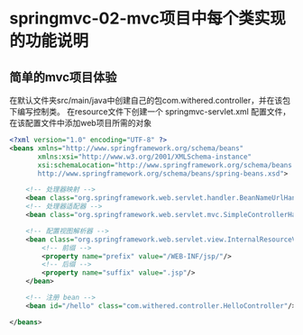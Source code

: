 # springmvc-02-mvc项目中每个类实现的功能说明

## 简单的mvc项目体验
在默认文件夹src/main/java中创建自己的包com.withered.controller，并在该包下编写控制类。
在resource文件下创建一个 springmvc-servlet.xml 配置文件，在该配置文件中添加web项目所需的对象

```xml
<?xml version="1.0" encoding="UTF-8" ?>
<beans xmlns="http://www.springframework.org/schema/beans"
       xmlns:xsi="http://www.w3.org/2001/XMLSchema-instance"
       xsi:schemaLocation="http://www.springframework.org/schema/beans
       http://www.springframework.org/schema/beans/spring-beans.xsd">

    <!-- 处理器映射 -->
    <bean class="org.springframework.web.servlet.handler.BeanNameUrlHandlerMapping"/>
    <!-- 处理器适配器 -->
    <bean class="org.springframework.web.servlet.mvc.SimpleControllerHandlerAdapter"/>

    <!-- 配置视图解析器 -->
    <bean class="org.springframework.web.servlet.view.InternalResourceViewResolver" id="InternalResourceViewResolver">
        <!-- 前缀 -->
        <property name="prefix" value="/WEB-INF/jsp/"/>
        <!-- 后缀 -->
        <property name="suffix" value=".jsp"/>
    </bean>

    <!-- 注册 bean -->
    <bean id="/hello" class="com.withered.controller.HelloController"/>

</beans>
```
